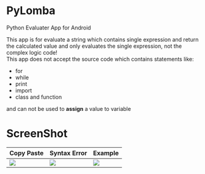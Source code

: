 # PyLomba
Python Evaluater App for Android

This app is for evaluate a string which contains single expression and return the calculated value and only evaluates the single expression, not the complex logic code!<br>
This app does not accept the source code which contains statements like:
+ for
+ while
+ print
+ import
+ class and function

and can not be used to **assign** a value to variable
<br>

# ScreenShot
| Copy Paste | Syntax Error | Example |
| --- | --- | --- |
| <img align="center" src="https://github.com/kozyol/PyLomba/blob/main/PyLomba_1.png" /> | <img align="center" src="https://github.com/kozyol/PyLomba/blob/main/PyLomba_2.png" /> | <img align="center" src="https://github.com/kozyol/PyLomba/blob/main/PyLomba_3.png" />

<br>

